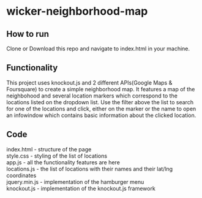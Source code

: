 # wicker-neighborhood-map
## How to run
Clone or Download this repo and navigate to index.html in your machine.
## Functionality
This project uses knockout.js and 2 different APIs(Google Maps & Foursquare) to create a simple neighborhood map. It features a map of the neighbohood and several location markers which correspond to the locations listed on the dropdown list. Use the filter above the list to search for one of the locations and click, either on the marker or the name to open an infowindow which contains basic information about the clicked location.
## Code
index.html - structure of the page<br/>
style.css - styling of the list of locations<br/>
app.js - all the functionality features are here<br/>
locations.js - the list of locations with their names and their lat/lng coordinates<br/>
jquery.min.js - implementation of the hamburger menu<br/>
knockout.js - implementation of the knockout.js framework<br/>

